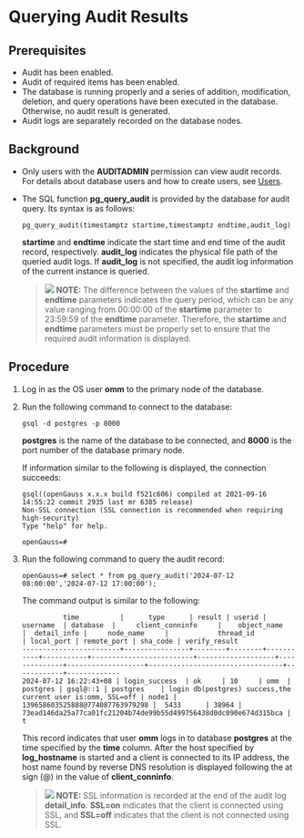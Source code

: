 # Querying Audit Results<a name="EN-US_TOPIC_0289900741"></a>

## Prerequisites<a name="en-us_topic_0283136696_en-us_topic_0237121113_en-us_topic_0059778013_sfe45a1031ec347ba820649c0cec52027"></a>

-   Audit has been enabled.
-   Audit of required items has been enabled.
-   The database is running properly and a series of addition, modification, deletion, and query operations have been executed in the database. Otherwise, no audit result is generated.
-   Audit logs are separately recorded on the database nodes.

## Background<a name="en-us_topic_0283136696_en-us_topic_0237121113_en-us_topic_0059778013_s15667753cb2542158661ae3f96cab067"></a>

-   Only users with the  **AUDITADMIN**  permission can view audit records. For details about database users and how to create users, see  [Users](users.md).
-   The SQL function  **pg\_query\_audit**  is provided by the database for audit query. Its syntax is as follows:

    ```
    pg_query_audit(timestamptz startime,timestamptz endtime,audit_log)
    ```

    **startime**  and  **endtime**  indicate the start time and end time of the audit record, respectively.  **audit\_log**  indicates the physical file path of the queried audit logs. If  **audit\_log**  is not specified, the audit log information of the current instance is queried.

    >![](public_sys-resources/icon-note.gif) **NOTE:** 
    >The difference between the values of the  **startime**  and  **endtime**  parameters indicates the query period, which can be any value ranging from 00:00:00 of the  **startime**  parameter to 23:59:59 of the  **endtime**  parameter. Therefore, the  **startime**  and  **endtime**  parameters must be properly set to ensure that the required audit information is displayed.


## Procedure<a name="en-us_topic_0283136696_en-us_topic_0237121113_en-us_topic_0059778013_s342f3000e10f4c079735155bb32a56a2"></a>

1.  Log in as the OS user  **omm**  to the primary node of the database.
2.  Run the following command to connect to the database:

    ```
    gsql -d postgres -p 8000
    ```

    **postgres**  is the name of the database to be connected, and  **8000**  is the port number of the database primary node.

    If information similar to the following is displayed, the connection succeeds:

    ```
    gsql((openGauss x.x.x build f521c606) compiled at 2021-09-16 14:55:22 commit 2935 last mr 6385 release)
    Non-SSL connection (SSL connection is recommended when requiring high-security)
    Type "help" for help.
    
    openGauss=# 
    ```

3.  Run the following command to query the audit record:

    ```
    openGauss=# select * from pg_query_audit('2024-07-12 08:00:00','2024-07-12 17:00:00');
    ```

    The command output is similar to the following:

    ```
              time          |      type      | result | userid | username  | database  |     client_conninfo     |    object_name    |	detail_info	|     node_name     |            thread_id            | local_port | remote_port | sha_code | verify_result
    ------------------------+----------------+--------+--------+-----------+-----------+-------------------------+-------------------+--------------+-------------------+---------------------------------+------------+-------------
    2024-07-12 16:22:43+08 | login_success  | ok     | 10     | omm  | postgres | gsql@::1 | postgres    | login db(postgres) success,the current user is:omm, SSL=off | node1 | 139658603525888@774087763979298 |	5433      | 38964 | 73ead146da25a77ca01fc21204b74de99b55d499756438d0dc090e674d315bca | t
    ```

    This record indicates that user  **omm**  logs in to database  **postgres**  at the time specified by the  **time**  column. After the host specified by  **log\_hostname**  is started and a client is connected to its IP address, the host name found by reverse DNS resolution is displayed following the at sign \(@\) in the value of  **client\_conninfo**.

    >![](public_sys-resources/icon-note.gif) **NOTE:** 
    >SSL information is recorded at the end of the audit log  **detail\_info**.  **SSL=on**  indicates that the client is connected using SSL, and  **SSL=off**  indicates that the client is not connected using SSL.


